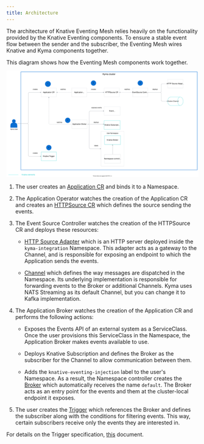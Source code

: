 ```yaml
---
title: Architecture
---
```


The architecture of Knative Eventing Mesh relies heavily on the functionality provided by the Knative Eventing components. To ensure a stable event flow between the sender and the subscriber, the Eventing Mesh wires Knative and Kyma components together.


This diagram shows how the Eventing Mesh components work together.

![Eventing implementation](./assets/eventing-mesh-implementation.svg)

1. The user creates an [Application CR](https://kyma-project.io/docs/components/application-connector/#custom-resource-application) and binds it to a Namespace. 

2. The Application Operator watches the creation of the Application CR and creates an [HTTPSource CR](#custom-resource-http-source) which defines the source sending the events.

3. The Event Source Controller watches the creation of the HTTPSource CR and deploys these resources:

    * [HTTP Source Adapter](https://github.com/kyma-project/kyma/tree/master/components/event-sources/adapter/http) which is an HTTP server deployed inside the `kyma-integration` Namespace. This adapter acts as a gateway to the Channel, and is responsible for exposing an endpoint to which the Application sends the events. 

    * [Channel](https://knative.dev/docs/eventing/channels/) which defines the way messages are dispatched in the Namespace. Its underlying implementation is responsible for forwarding events to the Broker or additional Channels. Kyma uses NATS Streaming as its default Channel, but you can change it to Kafka implementation. 

4. The Application Broker watches the creation of the Application CR and performs the following actions:

    * Exposes the Events API of an external system as a ServiceClass. Once the user provisions this ServiceClass in the Namespace, the Application Broker makes events available to use.

    * Deploys Knative Subscription and defines the Broker as the subscriber for the Channel to allow communication between them.

    * Adds the `knative-eventing-injection` label to the user's Namespace. As a result, the Namespace controller creates the [Broker](https://knative.dev/docs/eventing/broker-trigger/) which automatically receives the name `default`. The Broker acts as an entry point for the events and them at the cluster-local endpoint it exposes.

5. The user creates the [Trigger](https://knative.dev/docs/eventing/broker-trigger/) which references the Broker and defines the subscriber along with the conditions for filtering events. This way, certain subscribers receive only the events they are interested in.

For details on the Trigger specification, [this](/components/knative-eventing-mesh/#details-event-processing) document.
